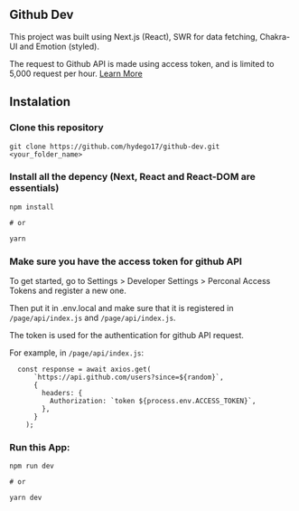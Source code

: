 ## Github Dev

This project was built using Next.js (React), SWR for data fetching, Chakra-UI and Emotion (styled).

The request to Github API is made using access token, and is limited to 5,000 request per hour. [Learn More](https://docs.github.com/en/free-pro-team@latest/developers/apps/rate-limits-for-github-apps#user-to-server-requests)

## Instalation

### Clone this repository

```
git clone https://github.com/hydego17/github-dev.git <your_folder_name>
```

### Install all the depency (Next, React and React-DOM are essentials)

```
npm install

# or

yarn
```

### Make sure you have the access token for github API

To get started, go to Settings > Developer Settings > Perconal Access Tokens and register a new one.

Then put it in .env.local and make sure that it is registered in `/page/api/index.js` and `/page/api/index.js`.

The token is used for the authentication for github API request.

For example, in `/page/api/index.js`:

```
  const response = await axios.get(
      `https://api.github.com/users?since=${random}`,
      {
        headers: {
          Authorization: `token ${process.env.ACCESS_TOKEN}`,
        },
      }
    );
```

### Run this App:

```
npm run dev

# or

yarn dev
```
